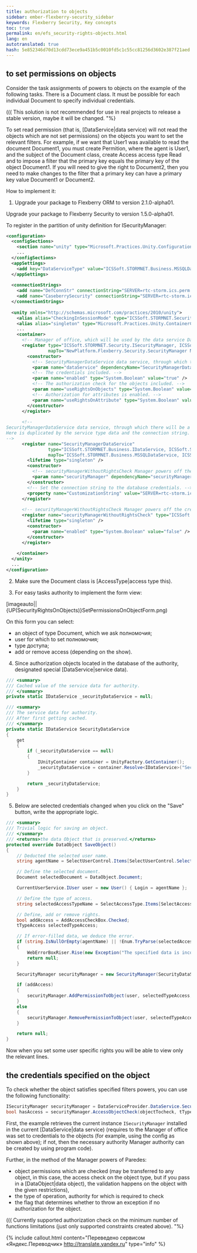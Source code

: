 ```yaml
--- 
title: authorization to objects 
sidebar: ember-flexberry-security_sidebar 
keywords: Flexberry Security, Key concepts 
toc: true 
permalink: en/efs_security-rights-objects.html 
lang: en 
autotranslated: true 
hash: 5e852346d70d13cdd73ece9a451b5c0010fd5c1c55cc81256d3602e387f21aed 
--- 
```


## to set permissions on objects 

Consider the task assignments of powers to objects on the example of the following tasks. There is a Document class. It must be possible for each individual Document to specify individual credentials. 

(((<msg type=important> 
This solution is not recommended for use in real projects to release a stable version, maybe it will be changed. 
"%} 

To set read permission (that is, [DataService|data service) will not read the objects which are not set permissions) on the objects you want to set the relevant filters. For example, if we want that User1 was available to read the document Document1, you must create Permition, where the agent is User1, and the subject of the Document class, create Access access type Read and to impose a filter that the primary key equals the primary key of the object Document1. If you will need to give the right to Document2, then you need to make changes to the filter that a primary key can have a primary key value Document1 or Document2. 

How to implement it: 

1. Upgrade your package to Flexberry ORM to version 2.1.0-alpha01. 

Upgrade your package to Flexberry Security to version 1.5.0-alpha01. 

To register in the partition of unity definition for ISecurityManager: 
```xml
<configuration>
  <configSections>
    <section name="unity" type="Microsoft.Practices.Unity.Configuration.UnityConfigurationSection, Microsoft.Practices.Unity.Configuration" />
    ...
  </configSections>
  <appSettings>
    <add key="DataServiceType" value="ICSSoft.STORMNET.Business.MSSQLDataService, ICSSoft.STORMNET.Business.MSSQLDataService" />
  </appSettings>
  
  <connectionStrings>
    <add name="DefConnStr" connectionString="SERVER=rtc-storm.ics.perm.ru;Trusted_connection=yes;DATABASE=SecurityControlTest" />
    <add name="CaseberrySecurity" connectionString="SERVER=rtc-storm.ics.perm.ru;Trusted_connection=yes;DATABASE=SecurityControlTestS" providerName="ICSSoft.STORMNET.Business.MSSQLDataService, ICSSoft.STORMNET.Business.MSSQLDataService, Version=1.0.0.1, Culture=neutral, PublicKeyToken=49b42003269a4a66" />
  </connectionStrings>
  
  <unity xmlns="http://schemas.microsoft.com/practices/2010/unity">
    <alias alias="CheckingInSessionMode" type="ICSSoft.STORMNET.Security.CheckingInSessionMode, CheckingLibrary" />
    <alias alias="singleton" type="Microsoft.Practices.Unity.ContainerControlledLifetimeManager, Microsoft.Practices.Unity" />
	...
    <container>
      <!-- Manager of office, which will be used by the data service DataServiceProvider.DataService. -->
      <register type="ICSSoft.STORMNET.Security.ISecurityManager, ICSSoft.STORMNET.DataObject"
                mapTo="NewPlatform.Flexberry.Security.SecurityManager NewPlatform.Flexberry.Security">
        <constructor>
		  <!-- SecurityManagerDataService data service, through which there will be a request to the authority. -->
          <param name="dataService" dependencyName="SecurityManagerDataService" />
		  <!-- The credentials included. -->
          <param name="enabled" type="System.Boolean" value="true" />
		  <!-- The authorization check for the objects included. -->
          <param name="useRightsOnObjects" type="System.Boolean" value="true" />
		  <!-- Authorization for attributes is enabled. -->
          <param name="useRightsOnAttribute" type="System.Boolean" value="true" />
        </constructor>
      </register>
      
	  <!-- 
SecurityManagerDataService data service, through which there will be a request to the authority. 
Here is duplicated by the service type data and the connection string. Associated with the joint use of SecurityManager and CheckingLibrary. 
-->
      <register name="SecurityManagerDataService"
                type="ICSSoft.STORMNET.Business.IDataService, ICSSoft.STORMNET.Business"
                mapTo="ICSSoft.STORMNET.Business.MSSQLDataService, ICSSoft.STORMNET.Business.MSSQLDataService">
        <lifetime type="singleton" />
        <constructor>
		  <!-- securityManagerWithoutRightsCheck Manager powers off the credentials. -->
          <param name="securityManager" dependencyName="securityManagerWithoutRightsCheck" />
        </constructor>
		<!-- Set the connection string to the database credentials. -->
        <property name="CustomizationString" value="SERVER=rtc-storm.ics.perm.ru;Trusted_connection=yes;DATABASE=SecurityControlTestS;"/>
      </register>
	  
	  <!-- securityManagerWithoutRightsCheck Manager powers off the credentials. -->
      <register name="securityManagerWithoutRightsCheck" type="ICSSoft.STORMNET.Security.ISecurityManager, ICSSoft.STORMNET.DataObject" mapTo="ICSSoft.STORMNET.Security.DefaultSecurityManager, ICSSoft.STORMNET.RightManager">
        <lifetime type="singleton" />
        <constructor>
          <param name="enabled" type="System.Boolean" value="false" />
        </constructor>
      </register>
      
    </container>
  </unity>
  ...
</configuration>
``` 

2. Make sure the Document class is [AccessType|access type this). 

3. For easy tasks authority to implement the form view: 

[imageauto||{UP(SecurityRightsOnObjects)}SetPermissionsOnObjectForm.png) 

On this form you can select: 
* an object of type Document, which we ask полномочия; 
* user for which to set полномочия; 
* type доступа; 
* add or remove access (depending on the show). 

4. Since authorization objects located in the database of the authority, designated special [DataService|service data). 

``` csharp
/// <summary> 
/// Cached value of the service data for authority. 
/// </summary> 
private static IDataService _securityDataService = null;

/// <summary> 
/// The service data for authority. 
/// After first getting cached. 
/// </summary> 
private static IDataService SecurityDataService
{
	get
	{
		if (_securityDataService == null)
		{
			IUnityContainer container = UnityFactory.GetContainer();
			_securityDataService = container.Resolve<IDataService>("SecurityManagerDataService");
		}

		return _securityDataService;
	}
}
``` 

5. Below are selected credentials changed when you click on the "Save" button, write the appropriate logic. 

``` csharp
/// <summary> 
/// Trivial logic for saving an object. 
/// </summary> 
/// <returns>the data Object that is preserved.</returns> 
protected override DataObject SaveObject()
{
    // Deducted the selected user name. 
    string agentName = SelectUserControl.Items[SelectUserControl.SelectedIndex).Value;

    // Define the selected document. 
    Document selectedDocument = DataObject.Document;

    CurrentUserService.IUser user = new User() { Login = agentName };

    // Define the type of access. 
    string selectedAccessTypeName = SelectAccessType.Items[SelectAccessType.SelectedIndex).Value;

    // Define, add or remove rights. 
    bool addAccess = AddAccessCheckBox.Checked;
    tTypeAccess selectedTypeAccess;

    // If error-filled data, we deduce the error. 
    if (string.IsNullOrEmpty(agentName) || !Enum.TryParse(selectedAccessTypeName, out selectedTypeAccess))
    {
        WebErrorBoxRiser.Rise(new Exception("The specified data is incorrect."), false);
        return null;
    }

    SecurityManager securityManager = new SecurityManager(SecurityDataService, true, true, false);

    if (addAccess)
    {
        securityManager.AddPermissionToObject(user, selectedTypeAccess, selectedDocument);
    }
    else
    {
        securityManager.RemovePermissionToObject(user, selectedTypeAccess, selectedDocument);
    }

    return null;
}
``` 

Now when you set some user specific rights you will be able to view only the relevant lines.

## the credentials specified on the object 

To check whether the object satisfies specified filters powers, you can use the following functionality: 

``` csharp
ISecurityManager securityManager = DataServiceProvider.DataService.SecurityManager;
bool hasAccess = securityManager.AccessObjectCheck(objectTocheck, tTypeAccess.Insert, true);
``` 

First, the example retrieves the current instance `ISecurityManager` installed in the current [DataService|data service) (requires to the Manager of office was set to credentials to the objects (for example, using the config as shown above); if not, then the necessary authority Manager authority can be created by using program code). 

Further, in the method of the Manager powers of Paredes: 
* object permissions which are checked (may be transferred to any object, in this case, the access check on the object type, but if you pass in a [DataObject|data object), the validation happens on the object with the given restrictions), 
* the type of operation, authority for which is required to check 
* the flag that determines whether to throw an exception if no authorization for the object. 

(((<msg type=important> 
Currently supported authorization check on the minimum number of functions limitations (just only supported constraints created above). 
"%} 



{% include callout.html content="Переведено сервисом «Яндекс.Переводчик» <http://translate.yandex.ru>" type="info" %}